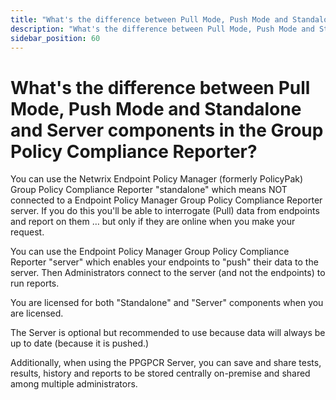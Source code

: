 ```yaml
---
title: "What's the difference between Pull Mode, Push Mode and Standalone and Server components in the Group Policy Compliance Reporter?"
description: "What's the difference between Pull Mode, Push Mode and Standalone and Server components in the Group Policy Compliance Reporter?"
sidebar_position: 60
---
```


# What's the difference between Pull Mode, Push Mode and Standalone and Server components in the Group Policy Compliance Reporter?

You can use the Netwrix Endpoint Policy Manager (formerly PolicyPak) Group Policy Compliance
Reporter "standalone" which means NOT connected to a Endpoint Policy Manager Group Policy Compliance
Reporter server. If you do this you'll be able to interrogate (Pull) data from endpoints and report
on them … but only if they are online when you make your request.

You can use the Endpoint Policy Manager Group Policy Compliance Reporter "server" which enables your
endpoints to "push" their data to the server. Then Administrators connect to the server (and not the
endpoints) to run reports.

You are licensed for both "Standalone" and "Server" components when you are licensed.

The Server is optional but recommended to use because data will always be up to date (because it is
pushed.)

Additionally, when using the PPGPCR Server, you can save and share tests, results, history and
reports to be stored centrally on-premise and shared among multiple administrators.
